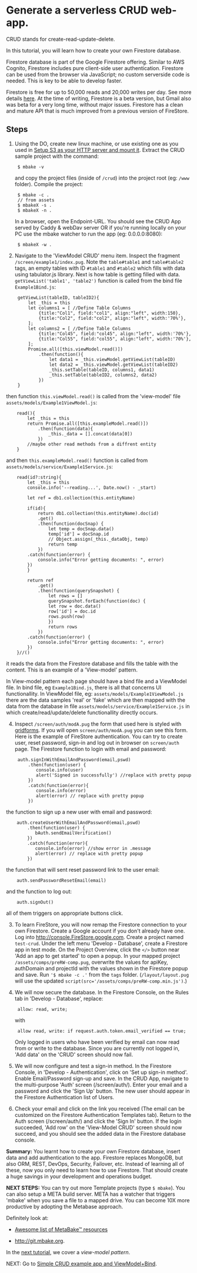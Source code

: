 
# Generate a serverless CRUD web-app.

CRUD stands for create-read-update-delete. 

In this tutorial, you will learn how to create your own Firestore database.

Firestore database is part of the Google Firestore offering. Similar to AWS Cognito, Firestore includes pure client-side user authentication. Firestore can be used from the browser via JavaScript; no custom serverside code is needed. This is key to be able to develop faster.

Firestore is free for up to 50,000 reads and 20,000 writes per day. See more details [here](http://FireStore.google.com/docs/Firestore/quotas). At the time of writing, Firestore is a beta version, but Gmail also was beta for a very long time, without major issues. Firestore has a clean and mature API that is much improved from a previous version of FireStore. 

## Steps

1. Using the DO, create new linux machine, or use existing one as you used in [Setup S3 as your HTTP server and mount it](/s3_n_webdrive_mount/). Extract the CRUD sample project with the command:

		$ mbake -v

	and copy the project files (inside of `/crud`) into the project root (eg: `/www` folder). Compile the project:

		$ mbake -c .
		// from assets
		$ mbakeX -s .
		$ mbakeX -n .

	In a browser, open the Endpoint-URL. You should see the CRUD App served by Caddy & webDav server OR if you're running locally on your PC use the mbake watcher to run the app (eg: 0.0.0.0:8080):

		$ mbakeX -w .

2. Navigate to the 'ViewModel CRUD' menu item. Inspect the fragment `/screen/example1/index.pug`. Note the `table#table1` and `table#table2` tags, an empty tables with ID `#table1` and `#table2` which fills with data using tabulator.js library.
Next is how table is getting filled with data. `getViewList('table1', 'table2')` function is called from the bind file `Example1Bind.js`:

		getViewList(tableID, tableID2){
			let _this = this
			let columns1 = [ //Define Table Columns
				{title:"Col1", field:"col1", align:"left", width:150},
				{title:"Col2", field:"col2", align:"left", width:'70%'},
			];
			let columns2 = [ //Define Table Columns
				{title:"Col45", field:"col45", align:"left", width:'70%'},
				{title:"Col55", field:"col55", align:"left", width:'70%'},
			];
			Promise.all([this.viewModel.read()])
				.then(function(){
					let data1 = _this.viewModel.getViewList(tableID)
					let data2 = _this.viewModel.getViewList(tableID2)
					_this.setTable(tableID, columns1, data1)
					_this.setTable(tableID2, columns2, data2)
				})
		}

then function `this.viewModel.read()` is called from the 'view-model' file `assets/models/Example1ViewModel.js`:

		read(){
			let _this = this
			return Promise.all([this.exampleModel.read()])
				.then(function(data){
					_this._data = [].concat(data[0])
				})
			//maybe other read methods from a diffrent entity
		}

and then `this.exampleModel.read()` function is called from `assets/models/service/Example1Service.js`:

		read(id?:string){
			let _this = this
			console.info('--reading...', Date.now() - _start)

			let ref = db1.collection(this.entityName)

			if(id){
				return db1.collection(this.entityName).doc(id)
				.get()
				.then(function(docSnap) {
					let temp = docSnap.data()
					temp['id'] = docSnap.id
					// Object.assign(_this._dataObj, temp)
					return temp
				})
			.catch(function(error) {
				console.info("Error getting documents: ", error)
			})
			}

			return ref
				.get()
				.then(function(querySnapshot) {
					let rows = []
					querySnapshot.forEach(function(doc) {
					let row = doc.data()
					row['id'] = doc.id
					rows.push(row)
					})
					return rows
				})
			.catch(function(error) {
				console.info("Error getting documents: ", error)
			})
		}//()

it reads the data from the Firestore database and fills the table with the content. This is an example of a 'View-model' pattern.

In View-model pattern each page should have a bind file and a ViewModel file. In bind file, eg `Example1Bind.js`, there is all that сoncerns UI functionallity. In ViewModel file, eg: `assets/models/Example1ViewModel.js` there are the data samples 'real' or 'fake' which are then mapped with the data from the database in file `assets/models/service/Example1Service.js` in which create/read/update/delete functionallity directly occurs.

4. Inspect `/screen/auth/modA.pug` the form that used here is styled with [gridforms](http://kumailht.com/gridforms/). If you will open `screen/auth/modA.pug` you can see this form. Here is the example of FireStore authentication. You can try to create user, reset password, sign-in and log out in browser on `screen/auth` page. 
The Firestore function to login with email and password:

		auth.signInWithEmailAndPassword(email,pswd)
            .then(function(user) {
               console.info(user)
               alert('Signed in successfully') //replace with pretty popup
            })
            .catch(function(error){
               console.info(error)
               alert(error) // replace with pretty popup
            })

the function to sign up a new user with email and password:

		auth.createUserWithEmailAndPassword(email,pswd)
            .then(function(user) {
               bAuth.sendEmailVerification()
            })
            .catch(function(error){
               console.info(error) //show error in .message
               alert(error) // replace with pretty popup
            })

the function that will sent reset password link to the user email:

		auth.sendPasswordResetEmail(email)

and the function to log out:

		auth.signOut()

all of them triggers on appropriate buttons click.


3. To learn FireStore, you will now remap the Firestore connection to your own Firestore. Create a Google account if you don't already have one. Log into <http://console.FireStore.google.com>. Create a project named `test-crud`. Under the left menu 'Develop - Database', create a Firestore app in test mode.
On the Project Overview, click the `</>` button near 'Add an app to get started' to open a popup. In your mapped project `/assets/comps/preRW-comp.pug`, overwrite the values for apiKey, authDomain and projectId with the values shown in the Firestore popup and save. Run `'$ mbake -c .'` from the `tags` folder. (`/layout/layout.pug` will use the updated `script(src='/assets/comps/preRW-comp.min.js')`.)

7. We will now secure the database. In the Firestore Console, on the Rules tab in 'Develop - Database', replace:

		allow: read, write;

	with  

		allow read, write: if request.auth.token.email_verified == true;

	Only logged in users who have been verified by email can now read from or write to the database. Since you are currently not logged in, 'Add data' on the 'CRUD' screen should now fail.

8. We will now configure and test a sign-in method. In the Firestore Console, in 'Develop - Authentication', click on 'Set up sign-in method'. Enable Email/Password sign-up and save. In the CRUD App, navigate to the multi-purpose 'Auth' screen (/screen/auth/). Enter your email and a password and click the 'Sign Up' button. The new user should appear in the Firestore Authentication list of Users.

9. Check your email and click on the link you received (The email can be customized on the Firestore Authentication Templates tab). Return to the Auth screen (/screen/auth/) and click the 'Sign In' button. If the login succeeded, 'Add row' on the 'View-Model CRUD' screen should now succeed, and you should see the added data in the Firestore database console.

__Summary:__ You learnt how to create your own Firestore database, insert data and add authentication to the app.
Firestore replaces MongoDB, but also ORM, REST, DevOps, Security, Failover, etc. Instead of learning all of these, now you only need to learn how to use Firestore. That should create a huge savings in your development and operations budget.

__NEXT STEPS:__ You can try out more Template projects (type `$ mbake`). You can also setup a META build server. META has a watcher that triggers 'mbake' when you save a file to a mapped drive. You can become 10X more productive by adopting the Metabase approach. 

Definitely look at:

- <a href='http://github.com/MetaBake/_mbake/tree/master/awesomeReference' target='_blank'>Awesome list of MetaBake&trade; resources</a>

- <http://git.mbake.org>.


In the [next tutorial](/model/), we cover a _view-model pattern_.

NEXT: Go to [Simple CRUD example app and ViewModel+Bind](/model/).
